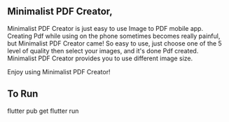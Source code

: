 ## Minimalist PDF Creator, 

Minimalist PDF Creator is just easy to use Image to PDF mobile app. Creating Pdf while using on the phone sometimes becomes really painful, but Minimalist PDF Creator came! So easy to use, just choose one of the 5 level of quality then select your images, and it's done Pdf created. Minimalist PDF Creator provides you to use different image size. 

Enjoy using Minimalist PDF Creator!

## To Run
 flutter pub get
 flutter run 
